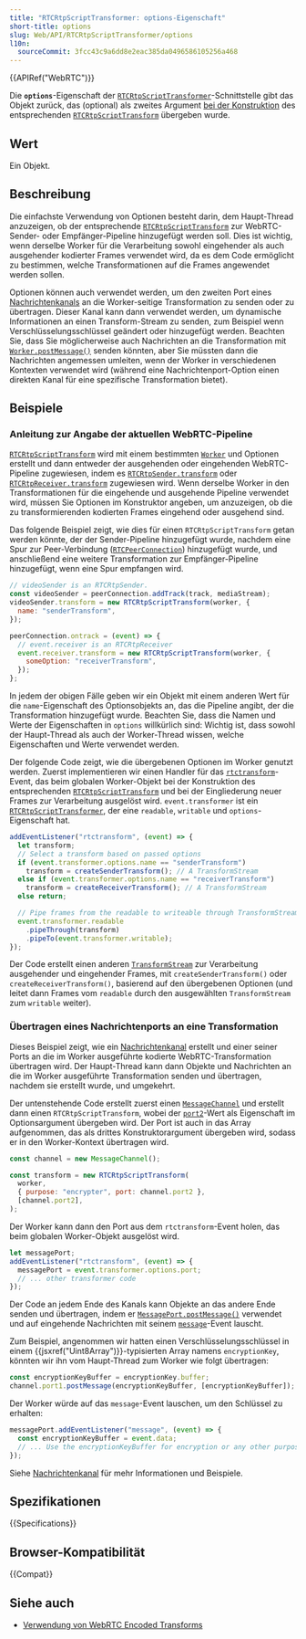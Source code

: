 ```yaml
---
title: "RTCRtpScriptTransformer: options-Eigenschaft"
short-title: options
slug: Web/API/RTCRtpScriptTransformer/options
l10n:
  sourceCommit: 3fcc43c9a6dd8e2eac385da0496586105256a468
---
```


{{APIRef("WebRTC")}}

Die **`options`**-Eigenschaft der [`RTCRtpScriptTransformer`](/de/docs/Web/API/RTCRtpScriptTransformer)-Schnittstelle gibt das Objekt zurück, das (optional) als zweites Argument [bei der Konstruktion](/de/docs/Web/API/RTCRtpScriptTransform/RTCRtpScriptTransform) des entsprechenden [`RTCRtpScriptTransform`](/de/docs/Web/API/RTCRtpScriptTransform) übergeben wurde.

## Wert

Ein Objekt.

## Beschreibung

Die einfachste Verwendung von Optionen besteht darin, dem Haupt-Thread anzuzeigen, ob der entsprechende [`RTCRtpScriptTransform`](/de/docs/Web/API/RTCRtpScriptTransform) zur WebRTC-Sender- oder Empfänger-Pipeline hinzugefügt werden soll. Dies ist wichtig, wenn derselbe Worker für die Verarbeitung sowohl eingehender als auch ausgehender kodierter Frames verwendet wird, da es dem Code ermöglicht zu bestimmen, welche Transformationen auf die Frames angewendet werden sollen.

Optionen können auch verwendet werden, um den zweiten Port eines [Nachrichtenkanals](/de/docs/Web/API/Channel_Messaging_API) an die Worker-seitige Transformation zu senden oder zu übertragen.
Dieser Kanal kann dann verwendet werden, um dynamische Informationen an einen Transform-Stream zu senden, zum Beispiel wenn Verschlüsselungsschlüssel geändert oder hinzugefügt werden.
Beachten Sie, dass Sie möglicherweise auch Nachrichten an die Transformation mit [`Worker.postMessage()`](/de/docs/Web/API/Worker/postMessage) senden könnten, aber Sie müssten dann die Nachrichten angemessen umleiten, wenn der Worker in verschiedenen Kontexten verwendet wird (während eine Nachrichtenport-Option einen direkten Kanal für eine spezifische Transformation bietet).

## Beispiele

### Anleitung zur Angabe der aktuellen WebRTC-Pipeline

[`RTCRtpScriptTransform`](/de/docs/Web/API/RTCRtpScriptTransform) wird mit einem bestimmten [`Worker`](/de/docs/Web/API/Worker) und Optionen erstellt und dann entweder der ausgehenden oder eingehenden WebRTC-Pipeline zugewiesen, indem es [`RTCRtpSender.transform`](/de/docs/Web/API/RTCRtpSender/transform) oder [`RTCRtpReceiver.transform`](/de/docs/Web/API/RTCRtpReceiver/transform) zugewiesen wird.
Wenn derselbe Worker in den Transformationen für die eingehende und ausgehende Pipeline verwendet wird, müssen Sie Optionen im Konstruktor angeben, um anzuzeigen, ob die zu transformierenden kodierten Frames eingehend oder ausgehend sind.

Das folgende Beispiel zeigt, wie dies für einen `RTCRtpScriptTransform` getan werden könnte, der der Sender-Pipeline hinzugefügt wurde, nachdem eine Spur zur Peer-Verbindung ([`RTCPeerConnection`](/de/docs/Web/API/RTCPeerConnection)) hinzugefügt wurde, und anschließend eine weitere Transformation zur Empfänger-Pipeline hinzugefügt, wenn eine Spur empfangen wird.

```js
// videoSender is an RTCRtpSender.
const videoSender = peerConnection.addTrack(track, mediaStream);
videoSender.transform = new RTCRtpScriptTransform(worker, {
  name: "senderTransform",
});
```

```js
peerConnection.ontrack = (event) => {
  // event.receiver is an RTCRtpReceiver
  event.receiver.transform = new RTCRtpScriptTransform(worker, {
    someOption: "receiverTransform",
  });
};
```

In jedem der obigen Fälle geben wir ein Objekt mit einem anderen Wert für die `name`-Eigenschaft des Optionsobjekts an, das die Pipeline angibt, der die Transformation hinzugefügt wurde.
Beachten Sie, dass die Namen und Werte der Eigenschaften in `options` willkürlich sind: Wichtig ist, dass sowohl der Haupt-Thread als auch der Worker-Thread wissen, welche Eigenschaften und Werte verwendet werden.

Der folgende Code zeigt, wie die übergebenen Optionen im Worker genutzt werden.
Zuerst implementieren wir einen Handler für das [`rtctransform`](/de/docs/Web/API/DedicatedWorkerGlobalScope/rtctransform_event)-Event, das beim globalen Worker-Objekt bei der Konstruktion des entsprechenden [`RTCRtpScriptTransform`](/de/docs/Web/API/RTCRtpScriptTransform) und bei der Eingliederung neuer Frames zur Verarbeitung ausgelöst wird.
`event.transformer` ist ein [`RTCRtpScriptTransformer`](/de/docs/Web/API/RTCRtpScriptTransformer), der eine `readable`, `writable` und `options`-Eigenschaft hat.

```js
addEventListener("rtctransform", (event) => {
  let transform;
  // Select a transform based on passed options
  if (event.transformer.options.name == "senderTransform")
    transform = createSenderTransform(); // A TransformStream
  else if (event.transformer.options.name == "receiverTransform")
    transform = createReceiverTransform(); // A TransformStream
  else return;

  // Pipe frames from the readable to writeable through TransformStream
  event.transformer.readable
    .pipeThrough(transform)
    .pipeTo(event.transformer.writable);
});
```

Der Code erstellt einen anderen [`TransformStream`](/de/docs/Web/API/TransformStream) zur Verarbeitung ausgehender und eingehender Frames, mit `createSenderTransform()` oder `createReceiverTransform()`, basierend auf den übergebenen Optionen (und leitet dann Frames vom `readable` durch den ausgewählten `TransformStream` zum `writable` weiter).

### Übertragen eines Nachrichtenports an eine Transformation

Dieses Beispiel zeigt, wie ein [Nachrichtenkanal](/de/docs/Web/API/Channel_Messaging_API) erstellt und einer seiner Ports an die im Worker ausgeführte kodierte WebRTC-Transformation übertragen wird. Der Haupt-Thread kann dann Objekte und Nachrichten an die im Worker ausgeführte Transformation senden und übertragen, nachdem sie erstellt wurde, und umgekehrt.

Der untenstehende Code erstellt zuerst einen [`MessageChannel`](/de/docs/Web/API/MessageChannel) und erstellt dann einen `RTCRtpScriptTransform`, wobei der [`port2`](/de/docs/Web/API/MessageChannel/port2)-Wert als Eigenschaft im Optionsargument übergeben wird.
Der Port ist auch in das Array aufgenommen, das als drittes Konstruktorargument übergeben wird, sodass er in den Worker-Kontext übertragen wird.

```js
const channel = new MessageChannel();

const transform = new RTCRtpScriptTransform(
  worker,
  { purpose: "encrypter", port: channel.port2 },
  [channel.port2],
);
```

Der Worker kann dann den Port aus dem `rtctransform`-Event holen, das beim globalen Worker-Objekt ausgelöst wird.

```js
let messagePort;
addEventListener("rtctransform", (event) => {
  messagePort = event.transformer.options.port;
  // ... other transformer code
});
```

Der Code an jedem Ende des Kanals kann Objekte an das andere Ende senden und übertragen, indem er [`MessagePort.postMessage()`](/de/docs/Web/API/MessagePort/postMessage) verwendet und auf eingehende Nachrichten mit seinem [`message`](/de/docs/Web/API/MessagePort/message_event)-Event lauscht.

Zum Beispiel, angenommen wir hatten einen Verschlüsselungsschlüssel in einem {{jsxref("Uint8Array")}}-typisierten Array namens `encryptionKey`, könnten wir ihn vom Haupt-Thread zum Worker wie folgt übertragen:

```js
const encryptionKeyBuffer = encryptionKey.buffer;
channel.port1.postMessage(encryptionKeyBuffer, [encryptionKeyBuffer]);
```

Der Worker würde auf das `message`-Event lauschen, um den Schlüssel zu erhalten:

```js
messagePort.addEventListener("message", (event) => {
  const encryptionKeyBuffer = event.data;
  // ... Use the encryptionKeyBuffer for encryption or any other purpose
});
```

Siehe [Nachrichtenkanal](/de/docs/Web/API/Channel_Messaging_API) für mehr Informationen und Beispiele.

## Spezifikationen

{{Specifications}}

## Browser-Kompatibilität

{{Compat}}

## Siehe auch

- [Verwendung von WebRTC Encoded Transforms](/de/docs/Web/API/WebRTC_API/Using_Encoded_Transforms)
